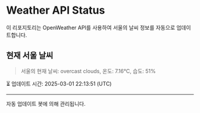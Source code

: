
# Weather API Status

이 리포지토리는 OpenWeather API를 사용하여 서울의 날씨 정보를 자동으로 업데이트합니다.

## 현재 서울 날씨
> 서울의 현재 날씨: overcast clouds, 온도: 7.16°C, 습도: 51%

⏳ 업데이트 시간: 2025-03-01 22:13:51 (UTC)

---
자동 업데이트 봇에 의해 관리됩니다.
